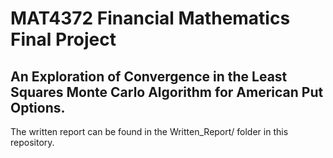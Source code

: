 # MAT4372 Financial Mathematics Final Project 

## An Exploration of Convergence in the Least Squares Monte Carlo Algorithm for American Put Options.
The written report can be found in the Written_Report/ folder in this repository. 
 


